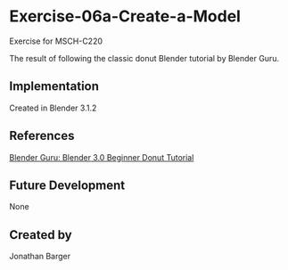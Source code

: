 # Exercise-06a-Create-a-Model

Exercise for MSCH-C220

The result of following the classic donut Blender tutorial by Blender Guru.

## Implementation

Created in Blender 3.1.2

## References

[Blender Guru: Blender 3.0 Beginner Donut Tutorial](https://www.youtube.com/watch?v=nIoXOplUvAw&list=PLjEaoINr3zgFX8ZsChQVQsuDSjEqdWMAD)

## Future Development

None

## Created by 

Jonathan Barger
